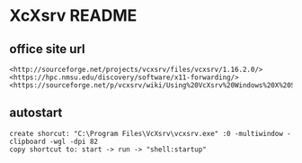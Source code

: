 XcXsrv README
=============

## office site url

```
<http://sourceforge.net/projects/vcxsrv/files/vcxsrv/1.16.2.0/>
<https://hpc.nmsu.edu/discovery/software/x11-forwarding/>
<https://sourceforge.net/p/vcxsrv/wiki/Using%20VcXsrv%20Windows%20X%20Server/>
```

## autostart

```
create shorcut: "C:\Program Files\VcXsrv\vcxsrv.exe" :0 -multiwindow -clipboard -wgl -dpi 82
copy shortcut to: start -> run -> "shell:startup"
```
